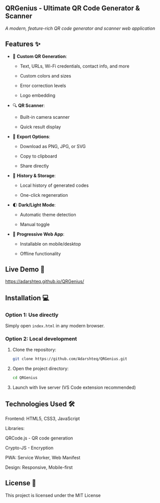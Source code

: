 ## QRGenius - Ultimate QR Code Generator & Scanner

*A modern, feature-rich QR code generator and scanner web application*

## Features ✨

- 🎨 **Custom QR Generation**:

  - Text, URLs, Wi-Fi credentials, contact info, and more

  - Custom colors and sizes

  - Error correction levels

  - Logo embedding

- 🔍 **QR Scanner**:

  - Built-in camera scanner

  - Quick result display

- 📁 **Export Options**:

  - Download as PNG, JPG, or SVG

  - Copy to clipboard

  - Share directly

- 💾 **History & Storage**:

  - Local history of generated codes

  - One-click regeneration

- 🌓 **Dark/Light Mode**:

  - Automatic theme detection

  - Manual toggle

- 📱 **Progressive Web App**:

  - Installable on mobile/desktop

  - Offline functionality

## Live Demo 🚀

https://adarshteq.github.io/QRGenius/

## Installation 💻

### Option 1: Use directly

Simply open `index.html` in any modern browser.

### Option 2: Local development

1. Clone the repository:
   ```bash
   git clone https://github.com/Adarshteq/QRGenius.git
   ```

2. Open the project directory:
   ```bash
   cd QRGenius
   ```

3. Launch with live server (VS Code extension recommended)

## Technologies Used 🛠️

Frontend: HTML5, CSS3, JavaScript

Libraries:

QRCode.js - QR code generation

Crypto-JS - Encryption

PWA: Service Worker, Web Manifest

Design: Responsive, Mobile-first

## License 📄
This project is licensed under the MIT License
